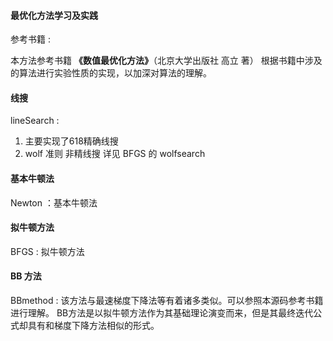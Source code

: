 #### 最优化方法学习及实践
参考书籍 : 

本方法参考书籍 **《数值最优化方法》**（北京大学出版社 高立 著）
根据书籍中涉及的算法进行实验性质的实现，以加深对算法的理解。

#### 线搜
 lineSearch : 
 1. 主要实现了618精确线搜
 2. wolf 准则 非精线搜 详见 BFGS 的 wolfsearch

#### 基本牛顿法
 Newton ：基本牛顿法
 
#### 拟牛顿方法
 BFGS : 拟牛顿方法
 
#### BB 方法 
BBmethod : 该方法与最速梯度下降法等有着诸多类似。可以参照本源码参考书籍进行理解。
  BB方法是以拟牛顿方法作为其基础理论演变而来，但是其最终迭代公式却具有和梯度下降方法相似的形式。
 


